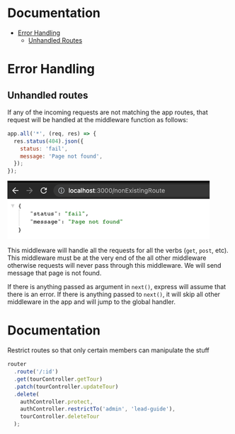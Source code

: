 # Documentation 

- [Error Handling](#error-handling)
  - [Unhandled Routes](#unhandled-routes)



# Error Handling



## Unhandled routes

If any of the incoming requests are not matching the app routes, that request will be handled at the middleware function as follows:

```js
app.all('*', (req, res) => {
  res.status(404).json({
    status: 'fail',
    message: 'Page not found',
  });
});
```

![image-20220805155300704](img/image-20220805155300704.png)

This middleware will handle all the requests for all the verbs (`get`, `post`, etc). This middleware must be at the very end of the all other middleware otherwise requests will never pass through this middleware. We will send message that page is not found.

If there is anything passed as argument in `next()`, express will assume that there is an error. If there is anything passed to `next()`, it will skip all other middleware in the app and will jump to the global handler.



# Documentation



Restrict routes so that only certain members can manipulate the stuff

```jsx
router
  .route('/:id')
  .get(tourController.getTour)
  .patch(tourController.updateTour)
  .delete(
    authController.protect,
    authController.restrictTo('admin', 'lead-guide'),
    tourController.deleteTour
  );
```

